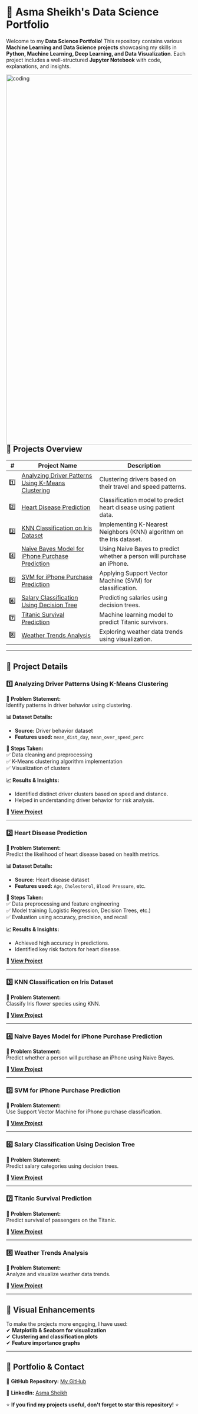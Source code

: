 # 🚀 Asma Sheikh's Data Science Portfolio

Welcome to my **Data Science Portfolio**! This repository contains various **Machine Learning and Data Science projects** showcasing my skills in **Python, Machine Learning, Deep Learning, and Data Visualization**. Each project includes a well-structured **Jupyter Notebook** with code, explanations, and insights.

<img align="right" alt="coding" width="1000" width="400" src="https://media.geeksforgeeks.org/wp-content/uploads/20240206103015/Data-Sciecne-Projects.webp">  

---

## 📌 Projects Overview

| #  | Project Name                                         | Description                                              |
|----|-----------------------------------------------------|----------------------------------------------------------|
| 1️⃣  | [Analyzing Driver Patterns Using K-Means Clustering](#1️⃣-analyzing-driver-patterns-using-k-means-clustering) | Clustering drivers based on their travel and speed patterns. |
| 2️⃣  | [Heart Disease Prediction](#2️⃣-heart-disease-prediction) | Classification model to predict heart disease using patient data. |
| 3️⃣  | [KNN Classification on Iris Dataset](#3️⃣-knn-classification-on-iris-dataset) | Implementing K-Nearest Neighbors (KNN) algorithm on the Iris dataset. |
| 4️⃣  | [Naive Bayes Model for iPhone Purchase Prediction](#4️⃣-naive-bayes-model-for-iphone-purchase-prediction) | Using Naive Bayes to predict whether a person will purchase an iPhone. |
| 5️⃣  | [SVM for iPhone Purchase Prediction](#5️⃣-svm-for-iphone-purchase-prediction) | Applying Support Vector Machine (SVM) for classification. |
| 6️⃣  | [Salary Classification Using Decision Tree](#6️⃣-salary-classification-using-decision-tree) | Predicting salaries using decision trees. |
| 7️⃣  | [Titanic Survival Prediction](#7️⃣-titanic-survival-prediction) | Machine learning model to predict Titanic survivors. |
| 8️⃣  | [Weather Trends Analysis](#8️⃣-weather-trends-analysis) | Exploring weather data trends using visualization. |

---

## 📂 Project Details

### 1️⃣ Analyzing Driver Patterns Using K-Means Clustering

**📌 Problem Statement:**  
Identify patterns in driver behavior using clustering.

**📊 Dataset Details:**  
- **Source:** Driver behavior dataset  
- **Features used:** `mean_dist_day`, `mean_over_speed_perc`

**🔎 Steps Taken:**  
✅ Data cleaning and preprocessing  
✅ K-Means clustering algorithm implementation  
✅ Visualization of clusters  

**📈 Results & Insights:**  
- Identified distinct driver clusters based on speed and distance.  
- Helped in understanding driver behavior for risk analysis.  

**🔗 [View Project](./Analyzing%20Driver%20Patterns%20Using%20K-Means%20Clustering.ipynb.ipynb)**  

---

### 2️⃣ Heart Disease Prediction

**📌 Problem Statement:**  
Predict the likelihood of heart disease based on health metrics.

**📊 Dataset Details:**  
- **Source:** Heart disease dataset  
- **Features used:** `Age`, `Cholesterol`, `Blood Pressure`, etc.

**🔎 Steps Taken:**  
✅ Data preprocessing and feature engineering  
✅ Model training (Logistic Regression, Decision Trees, etc.)  
✅ Evaluation using accuracy, precision, and recall  

**📈 Results & Insights:**  
- Achieved high accuracy in predictions.  
- Identified key risk factors for heart disease.  

**🔗 [View Project](./Heart_Disease_Prediction%20(1).ipynb)**  

---

### 3️⃣ KNN Classification on Iris Dataset

**📌 Problem Statement:**  
Classify Iris flower species using KNN.

**🔗 [View Project](./KNN%20Classification%20on%20Iris%20Dataset.ipynb)**  

---

### 4️⃣ Naive Bayes Model for iPhone Purchase Prediction

**📌 Problem Statement:**  
Predict whether a person will purchase an iPhone using Naive Bayes.

**🔗 [View Project](./Naive_Bayes_Iphone_Purchase_Prediction.ipynb.ipynb)**  

---

### 5️⃣ SVM for iPhone Purchase Prediction

**📌 Problem Statement:**  
Use Support Vector Machine for iPhone purchase classification.

**🔗 [View Project](./SVM_Iphone_Purchase_Prediction.ipynb)**  

---

### 6️⃣ Salary Classification Using Decision Tree

**📌 Problem Statement:**  
Predict salary categories using decision trees.

**🔗 [View Project](./Salary%20Classification%20using%20Decision%20Tree.ipynb)**  

---

### 7️⃣ Titanic Survival Prediction

**📌 Problem Statement:**  
Predict survival of passengers on the Titanic.

**🔗 [View Project](./Titanic_Survival_Prediction_Using_Machine_Learning%20(1).ipynb)**  

---

### 8️⃣ Weather Trends Analysis

**📌 Problem Statement:**  
Analyze and visualize weather data trends.

**🔗 [View Project](./Weather%20Trends%20Analysis.ipynb)**  

---

## 🎨 Visual Enhancements

To make the projects more engaging, I have used:  
✔ **Matplotlib & Seaborn for visualization**  
✔ **Clustering and classification plots**  
✔ **Feature importance graphs**  

---

## 📄 Portfolio & Contact  

📌 **GitHub Repository:** [My GitHub](https://github.com/AsmaSheikh438)  

📌 **LinkedIn:** [Asma Sheikh](https://www.linkedin.com/in/asma-sheikh-43bbab328)  

⭐ **If you find my projects useful, don't forget to star this repository!** ⭐  


